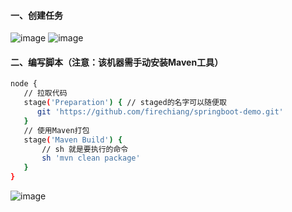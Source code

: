 #### 一、创建任务
![image](https://github.com/firechiang/kubernetes-study/blob/master/jenkins/image/build01.PNG)
![image](https://github.com/firechiang/kubernetes-study/blob/master/jenkins/image/build02.PNG)
#### 二、编写脚本（注意：该机器需手动安装Maven工具）
```bash
node {
   // 拉取代码
   stage('Preparation') { // staged的名字可以随便取
      git 'https://github.com/firechiang/springboot-demo.git'
   }
   // 使用Maven打包 
   stage('Maven Build') {
       // sh 就是要执行的命令
       sh 'mvn clean package'
   }
}
```
![image](https://github.com/firechiang/kubernetes-study/blob/master/jenkins/image/build03.PNG)